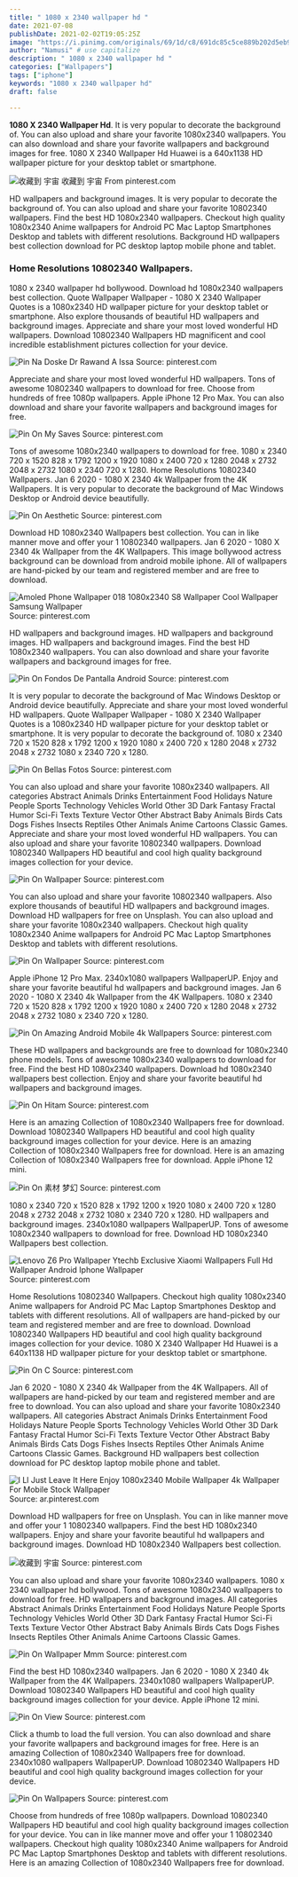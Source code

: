```yaml
---
title: " 1080 x 2340 wallpaper hd "
date: 2021-07-08
publishDate: 2021-02-02T19:05:25Z
image: "https://i.pinimg.com/originals/69/1d/c8/691dc85c5ce889b202d5eb96a4828f3e.jpg"
author: "Namusi" # use capitalize
description: " 1080 x 2340 wallpaper hd "
categories: ["Wallpapers"]
tags: ["iphone"]
keywords: "1080 x 2340 wallpaper hd"
draft: false

---
```



**1080 X 2340 Wallpaper Hd**. It is very popular to decorate the background of. You can also upload and share your favorite 1080x2340 wallpapers. You can also download and share your favorite wallpapers and background images for free. 1080 X 2340 Wallpaper Hd Huawei is a 640x1138 HD wallpaper picture for your desktop tablet or smartphone.

![收藏到 宇宙](https://i.pinimg.com/originals/2b/e2/f8/2be2f87c80f40599e2b29bd87420b221.jpg "收藏到 宇宙")
收藏到 宇宙 From pinterest.com


HD wallpapers and background images. It is very popular to decorate the background of. You can also upload and share your favorite 10802340 wallpapers. Find the best HD 1080x2340 wallpapers. Checkout high quality 1080x2340 Anime wallpapers for Android PC Mac Laptop Smartphones Desktop and tablets with different resolutions. Background HD wallpapers best collection download for PC desktop laptop mobile phone and tablet.

### Home Resolutions 10802340 Wallpapers.

1080 x 2340 wallpaper hd bollywood. Download hd 1080x2340 wallpapers best collection. Quote Wallpaper Wallpaper - 1080 X 2340 Wallpaper Quotes is a 1080x2340 HD wallpaper picture for your desktop tablet or smartphone. Also explore thousands of beautiful HD wallpapers and background images. Appreciate and share your most loved wonderful HD wallpapers. Download 10802340 Wallpapers HD magnificent and cool incredible establishment pictures collection for your device.


![Pin Na Doske Dr Rawand A Issa](https://i.pinimg.com/originals/21/4e/fc/214efc2ae5ac3e094a716951f280ab7e.jpg "Pin Na Doske Dr Rawand A Issa")
Source: pinterest.com

Appreciate and share your most loved wonderful HD wallpapers. Tons of awesome 10802340 wallpapers to download for free. Choose from hundreds of free 1080p wallpapers. Apple iPhone 12 Pro Max. You can also download and share your favorite wallpapers and background images for free.

![Pin On My Saves](https://i.pinimg.com/originals/a5/8d/45/a58d45b8b837133248a65e1cca6b594d.jpg "Pin On My Saves")
Source: pinterest.com

Tons of awesome 1080x2340 wallpapers to download for free. 1080 x 2340 720 x 1520 828 x 1792 1200 x 1920 1080 x 2400 720 x 1280 2048 x 2732 2048 x 2732 1080 x 2340 720 x 1280. Home Resolutions 10802340 Wallpapers. Jan 6 2020 - 1080 X 2340 4k Wallpaper from the 4K Wallpapers. It is very popular to decorate the background of Mac Windows Desktop or Android device beautifully.

![Pin On Aesthetic](https://i.pinimg.com/474x/3e/a4/14/3ea414e9797b2339e48b09d8e66ed5b7.jpg "Pin On Aesthetic")
Source: pinterest.com

Download HD 1080x2340 Wallpapers best collection. You can in like manner move and offer your 1 10802340 wallpapers. Jan 6 2020 - 1080 X 2340 4k Wallpaper from the 4K Wallpapers. This image bollywood actress background can be download from android mobile iphone. All of wallpapers are hand-picked by our team and registered member and are free to download.

![Amoled Phone Wallpaper 018 1080x2340 S8 Wallpaper Cool Wallpaper Samsung Wallpaper](https://i.pinimg.com/originals/b8/be/69/b8be6900ed6391c5f669ecfe59e17a3a.jpg "Amoled Phone Wallpaper 018 1080x2340 S8 Wallpaper Cool Wallpaper Samsung Wallpaper")
Source: pinterest.com

HD wallpapers and background images. HD wallpapers and background images. HD wallpapers and background images. Find the best HD 1080x2340 wallpapers. You can also download and share your favorite wallpapers and background images for free.

![Pin On Fondos De Pantalla Android](https://i.pinimg.com/originals/ed/4d/f4/ed4df4ab71e66f9419d71caab1a3137b.jpg "Pin On Fondos De Pantalla Android")
Source: pinterest.com

It is very popular to decorate the background of Mac Windows Desktop or Android device beautifully. Appreciate and share your most loved wonderful HD wallpapers. Quote Wallpaper Wallpaper - 1080 X 2340 Wallpaper Quotes is a 1080x2340 HD wallpaper picture for your desktop tablet or smartphone. It is very popular to decorate the background of. 1080 x 2340 720 x 1520 828 x 1792 1200 x 1920 1080 x 2400 720 x 1280 2048 x 2732 2048 x 2732 1080 x 2340 720 x 1280.

![Pin On Bellas Fotos](https://i.pinimg.com/originals/bf/f2/14/bff21425a76695202562c2079bd54973.jpg "Pin On Bellas Fotos")
Source: pinterest.com

You can also upload and share your favorite 1080x2340 wallpapers. All categories Abstract Animals Drinks Entertainment Food Holidays Nature People Sports Technology Vehicles World Other 3D Dark Fantasy Fractal Humor Sci-Fi Texts Texture Vector Other Abstract Baby Animals Birds Cats Dogs Fishes Insects Reptiles Other Animals Anime Cartoons Classic Games. Appreciate and share your most loved wonderful HD wallpapers. You can also upload and share your favorite 10802340 wallpapers. Download 10802340 Wallpapers HD beautiful and cool high quality background images collection for your device.

![Pin On Wallpaper](https://i.pinimg.com/originals/1b/3e/a7/1b3ea7cdf24a14111b4f13c3cc9f57a2.jpg "Pin On Wallpaper")
Source: pinterest.com

You can also upload and share your favorite 10802340 wallpapers. Also explore thousands of beautiful HD wallpapers and background images. Download HD wallpapers for free on Unsplash. You can also upload and share your favorite 1080x2340 wallpapers. Checkout high quality 1080x2340 Anime wallpapers for Android PC Mac Laptop Smartphones Desktop and tablets with different resolutions.

![Pin On Wallpaper](https://i.pinimg.com/originals/73/ce/19/73ce19801ed4da4d0f339c12f9f63650.jpg "Pin On Wallpaper")
Source: pinterest.com

Apple iPhone 12 Pro Max. 2340x1080 wallpapers WallpaperUP. Enjoy and share your favorite beautiful hd wallpapers and background images. Jan 6 2020 - 1080 X 2340 4k Wallpaper from the 4K Wallpapers. 1080 x 2340 720 x 1520 828 x 1792 1200 x 1920 1080 x 2400 720 x 1280 2048 x 2732 2048 x 2732 1080 x 2340 720 x 1280.

![Pin On Amazing Android Mobile 4k Wallpapers](https://i.pinimg.com/originals/71/4c/60/714c609df68a1758f62da5e77a464302.jpg "Pin On Amazing Android Mobile 4k Wallpapers")
Source: pinterest.com

These HD wallpapers and backgrounds are free to download for 1080x2340 phone models. Tons of awesome 1080x2340 wallpapers to download for free. Find the best HD 1080x2340 wallpapers. Download hd 1080x2340 wallpapers best collection. Enjoy and share your favorite beautiful hd wallpapers and background images.

![Pin On Hitam](https://i.pinimg.com/originals/5c/62/c0/5c62c0a76fb83e2b9e6c38f3dd0a642e.jpg "Pin On Hitam")
Source: pinterest.com

Here is an amazing Collection of 1080x2340 Wallpapers free for download. Download 10802340 Wallpapers HD beautiful and cool high quality background images collection for your device. Here is an amazing Collection of 1080x2340 Wallpapers free for download. Here is an amazing Collection of 1080x2340 Wallpapers free for download. Apple iPhone 12 mini.

![Pin On 素材 梦幻](https://i.pinimg.com/originals/25/71/9a/25719ac190e6f60994d4749a562c33a8.png "Pin On 素材 梦幻")
Source: pinterest.com

1080 x 2340 720 x 1520 828 x 1792 1200 x 1920 1080 x 2400 720 x 1280 2048 x 2732 2048 x 2732 1080 x 2340 720 x 1280. HD wallpapers and background images. 2340x1080 wallpapers WallpaperUP. Tons of awesome 1080x2340 wallpapers to download for free. Download HD 1080x2340 Wallpapers best collection.

![Lenovo Z6 Pro Wallpaper Ytechb Exclusive Xiaomi Wallpapers Full Hd Wallpaper Android Iphone Wallpaper](https://i.pinimg.com/originals/f7/b7/79/f7b779e44ed12752d26f3a5eeba7e349.png "Lenovo Z6 Pro Wallpaper Ytechb Exclusive Xiaomi Wallpapers Full Hd Wallpaper Android Iphone Wallpaper")
Source: pinterest.com

Home Resolutions 10802340 Wallpapers. Checkout high quality 1080x2340 Anime wallpapers for Android PC Mac Laptop Smartphones Desktop and tablets with different resolutions. All of wallpapers are hand-picked by our team and registered member and are free to download. Download 10802340 Wallpapers HD beautiful and cool high quality background images collection for your device. 1080 X 2340 Wallpaper Hd Huawei is a 640x1138 HD wallpaper picture for your desktop tablet or smartphone.

![Pin On C](https://i.pinimg.com/originals/92/85/49/9285494dba72d30a9f4a5aa46537d478.jpg "Pin On C")
Source: pinterest.com

Jan 6 2020 - 1080 X 2340 4k Wallpaper from the 4K Wallpapers. All of wallpapers are hand-picked by our team and registered member and are free to download. You can also upload and share your favorite 1080x2340 wallpapers. All categories Abstract Animals Drinks Entertainment Food Holidays Nature People Sports Technology Vehicles World Other 3D Dark Fantasy Fractal Humor Sci-Fi Texts Texture Vector Other Abstract Baby Animals Birds Cats Dogs Fishes Insects Reptiles Other Animals Anime Cartoons Classic Games. Background HD wallpapers best collection download for PC desktop laptop mobile phone and tablet.

![I Ll Just Leave It Here Enjoy 1080x2340 Mobile Wallpaper 4k Wallpaper For Mobile Stock Wallpaper](https://i.pinimg.com/originals/f8/22/6b/f8226b8b801a4cbd1b0d0a32f0ffd221.jpg "I Ll Just Leave It Here Enjoy 1080x2340 Mobile Wallpaper 4k Wallpaper For Mobile Stock Wallpaper")
Source: ar.pinterest.com

Download HD wallpapers for free on Unsplash. You can in like manner move and offer your 1 10802340 wallpapers. Find the best HD 1080x2340 wallpapers. Enjoy and share your favorite beautiful hd wallpapers and background images. Download HD 1080x2340 Wallpapers best collection.

![收藏到 宇宙](https://i.pinimg.com/originals/2b/e2/f8/2be2f87c80f40599e2b29bd87420b221.jpg "收藏到 宇宙")
Source: pinterest.com

You can also upload and share your favorite 1080x2340 wallpapers. 1080 x 2340 wallpaper hd bollywood. Tons of awesome 1080x2340 wallpapers to download for free. HD wallpapers and background images. All categories Abstract Animals Drinks Entertainment Food Holidays Nature People Sports Technology Vehicles World Other 3D Dark Fantasy Fractal Humor Sci-Fi Texts Texture Vector Other Abstract Baby Animals Birds Cats Dogs Fishes Insects Reptiles Other Animals Anime Cartoons Classic Games.

![Pin On Wallpaper Mmm](https://i.pinimg.com/originals/a0/77/81/a07781edfa42506bfcf1db758ed6bb1e.jpg "Pin On Wallpaper Mmm")
Source: pinterest.com

Find the best HD 1080x2340 wallpapers. Jan 6 2020 - 1080 X 2340 4k Wallpaper from the 4K Wallpapers. 2340x1080 wallpapers WallpaperUP. Download 10802340 Wallpapers HD beautiful and cool high quality background images collection for your device. Apple iPhone 12 mini.

![Pin On View](https://i.pinimg.com/originals/40/e0/44/40e044cf6c19f24fdbf1460c2341db64.jpg "Pin On View")
Source: pinterest.com

Click a thumb to load the full version. You can also download and share your favorite wallpapers and background images for free. Here is an amazing Collection of 1080x2340 Wallpapers free for download. 2340x1080 wallpapers WallpaperUP. Download 10802340 Wallpapers HD beautiful and cool high quality background images collection for your device.

![Pin On Wallpapers](https://i.pinimg.com/originals/69/1d/c8/691dc85c5ce889b202d5eb96a4828f3e.jpg "Pin On Wallpapers")
Source: pinterest.com

Choose from hundreds of free 1080p wallpapers. Download 10802340 Wallpapers HD beautiful and cool high quality background images collection for your device. You can in like manner move and offer your 1 10802340 wallpapers. Checkout high quality 1080x2340 Anime wallpapers for Android PC Mac Laptop Smartphones Desktop and tablets with different resolutions. Here is an amazing Collection of 1080x2340 Wallpapers free for download.

